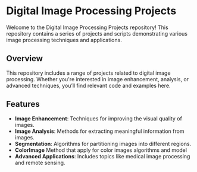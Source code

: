 # Digital Image Processing Projects

Welcome to the Digital Image Processing Projects repository! This repository contains a series of projects and scripts demonstrating various image processing techniques and applications.

## Overview

This repository includes a range of projects related to digital image processing. Whether you're interested in image enhancement, analysis, or advanced techniques, you’ll find relevant code and examples here.

## Features

- **Image Enhancement**: Techniques for improving the visual quality of images.
- **Image Analysis**: Methods for extracting meaningful information from images.
- **Segmentation**: Algorithms for partitioning images into different regions.
- **ColorImage** Method that apply for color images algorithms and model
- **Advanced Applications**: Includes topics like medical image processing and remote sensing.




